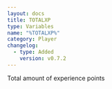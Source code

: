 ```yaml
---
layout: docs
title: TOTALXP
type: Variables
name: "%TOTALXP%"
category: Player
changelog:
  - type: Added
    version: v0.7.2
---
```

Total amount of experience points
